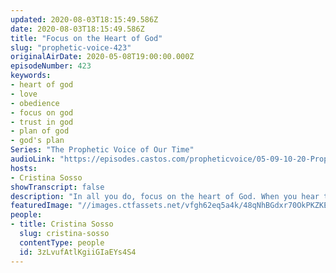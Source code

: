 ```yaml
---
updated: 2020-08-03T18:15:49.586Z
date: 2020-08-03T18:15:49.586Z
title: "Focus on the Heart of God"
slug: "prophetic-voice-423"
originalAirDate: 2020-05-08T19:00:00.000Z
episodeNumber: 423
keywords:
- heart of god
- love
- obedience
- focus on god
- trust in god
- plan of god
- god's plan
Series: "The Prophetic Voice of Our Time"
audioLink: "https://episodes.castos.com/propheticvoice/05-09-10-20-Prophetic-Voice-of-our-Time-[mixdown]-01.mp3"
hosts:
- Cristina Sosso
showTranscript: false
description: "In all you do, focus on the heart of God. When you hear things, or look at people, look at them with the heart of God. Turn to Him when you are confused. Turn to Him when you are thankful. Turn to Him in all things."
featuredImage: "//images.ctfassets.net/vfgh62eq5a4k/48qNhBGdxr70OkPKZKEdfL/a88aa3b6e1033a2de6b8c93523a737f6/pexels-kaboompics-com-6369__1_.jpg"
people:
- title: Cristina Sosso
  slug: cristina-sosso
  contentType: people
  id: 3zLvufAtlKgiiGIaEYs4S4
---
```

